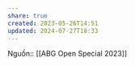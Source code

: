 ```yaml
---
share: true
created: 2023-05-26T14:51
updated: 2024-07-27T18:33
---
```

Nguồn:: [[ABG Open Special 2023]]
